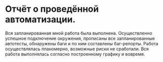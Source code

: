# Отчёт о проведённой автоматизации.
Вся запланированная мной работа была выполнена. Осуществленно успешное подключение окружения, прописаны все 
запланированные автотесты, обнаружены баги и по ним составлены баг-репорты. Работа осуществлялась планомерно, 
возможные риски не сработали. Вся работа выполнялась согласно построенному графику и вовремя.

